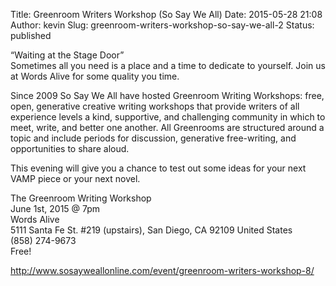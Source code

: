 Title: Greenroom Writers Workshop (So Say We All)
Date: 2015-05-28 21:08
Author: kevin
Slug: greenroom-writers-workshop-so-say-we-all-2
Status: published

“Waiting at the Stage Door”  
Sometimes all you need is a place and a time to dedicate to yourself. Join us at Words Alive for some quality you time.

Since 2009 So Say We All have hosted Greenroom Writing Workshops: free, open, generative creative writing workshops that provide writers of all experience levels a kind, supportive, and challenging community in which to meet, write, and better one another. All Greenrooms are structured around a topic and include periods for discussion, generative free-writing, and opportunities to share aloud.

This evening will give you a chance to test out some ideas for your next VAMP piece or your next novel.

The Greenroom Writing Workshop  
June 1st, 2015 @ 7pm  
Words Alive  
5111 Santa Fe St. \#219 (upstairs), San Diego, CA 92109 United States  
(858) 274-9673  
Free!

http://www.sosayweallonline.com/event/greenroom-writers-workshop-8/
